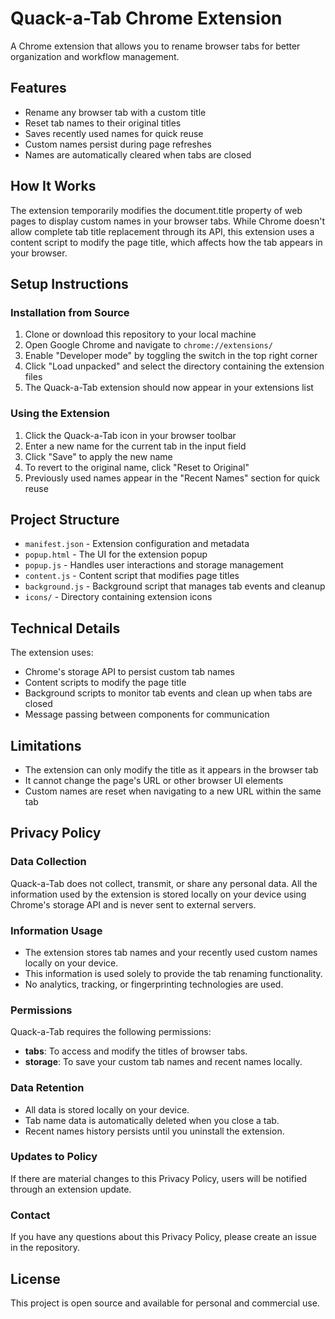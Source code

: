 # Quack-a-Tab Chrome Extension

A Chrome extension that allows you to rename browser tabs for better organization and workflow management.

## Features

- Rename any browser tab with a custom title
- Reset tab names to their original titles
- Saves recently used names for quick reuse
- Custom names persist during page refreshes
- Names are automatically cleared when tabs are closed

## How It Works

The extension temporarily modifies the document.title property of web pages to display custom names in your browser tabs. While Chrome doesn't allow complete tab title replacement through its API, this extension uses a content script to modify the page title, which affects how the tab appears in your browser.

## Setup Instructions

### Installation from Source

1. Clone or download this repository to your local machine
2. Open Google Chrome and navigate to `chrome://extensions/`
3. Enable "Developer mode" by toggling the switch in the top right corner
4. Click "Load unpacked" and select the directory containing the extension files
5. The Quack-a-Tab extension should now appear in your extensions list

### Using the Extension

1. Click the Quack-a-Tab icon in your browser toolbar
2. Enter a new name for the current tab in the input field
3. Click "Save" to apply the new name
4. To revert to the original name, click "Reset to Original"
5. Previously used names appear in the "Recent Names" section for quick reuse

## Project Structure

- `manifest.json` - Extension configuration and metadata
- `popup.html` - The UI for the extension popup
- `popup.js` - Handles user interactions and storage management
- `content.js` - Content script that modifies page titles
- `background.js` - Background script that manages tab events and cleanup
- `icons/` - Directory containing extension icons

## Technical Details

The extension uses:
- Chrome's storage API to persist custom tab names
- Content scripts to modify the page title
- Background scripts to monitor tab events and clean up when tabs are closed
- Message passing between components for communication

## Limitations

- The extension can only modify the title as it appears in the browser tab
- It cannot change the page's URL or other browser UI elements
- Custom names are reset when navigating to a new URL within the same tab

## Privacy Policy

### Data Collection
Quack-a-Tab does not collect, transmit, or share any personal data. All the information used by the extension is stored locally on your device using Chrome's storage API and is never sent to external servers.

### Information Usage
- The extension stores tab names and your recently used custom names locally on your device.
- This information is used solely to provide the tab renaming functionality.
- No analytics, tracking, or fingerprinting technologies are used.

### Permissions
Quack-a-Tab requires the following permissions:
- **tabs**: To access and modify the titles of browser tabs.
- **storage**: To save your custom tab names and recent names locally.

### Data Retention
- All data is stored locally on your device.
- Tab name data is automatically deleted when you close a tab.
- Recent names history persists until you uninstall the extension.

### Updates to Policy
If there are material changes to this Privacy Policy, users will be notified through an extension update.

### Contact
If you have any questions about this Privacy Policy, please create an issue in the repository.

## License

This project is open source and available for personal and commercial use. 